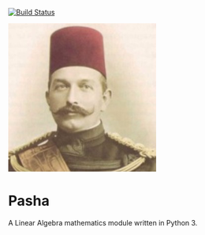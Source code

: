 [![Build Status](https://travis-ci.org/scotmatson/pasha.svg?branch=master)](https://travis-ci.org/scotmatson/pasha)

[![A photograph of Huseyin Tevfik Pasha](assets/huseyin_tevfik_pasha.jpg)](https://goo.gl/DPpKmr)

# Pasha

A Linear Algebra mathematics module written in Python 3.
